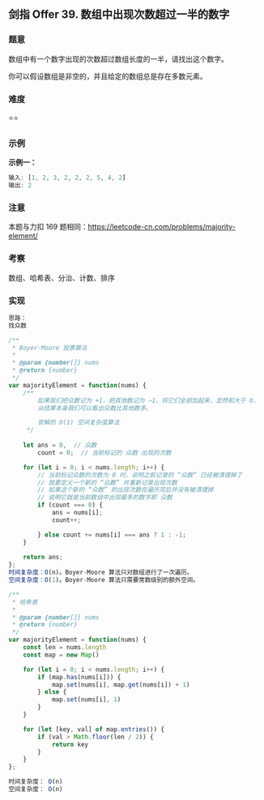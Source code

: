## 剑指 Offer 39. 数组中出现次数超过一半的数字

### 题意

数组中有一个数字出现的次数超过数组长度的一半，请找出这个数字。

你可以假设数组是非空的，并且给定的数组总是存在多数元素。


### 难度

⭐⭐

### 示例

**示例一：**

```javascript
输入: [1, 2, 3, 2, 2, 2, 5, 4, 2]
输出: 2
```

### 注意

本题与力扣 169 题相同：https://leetcode-cn.com/problems/majority-element/

### 考察

数组、哈希表、分治、计数、排序

### 实现

```javascript
思路：
找众数

/**
 * Boyer-Moore 投票算法
 * 
 * @param {number[]} nums
 * @return {number}
 */
var majorityElement = function(nums) {
    /**
        如果我们把众数记为 +1，把其他数记为 −1，将它们全部加起来，显然和大于 0，
        从结果本身我们可以看出众数比其他数多。

        官解的 O(1) 空间复杂度算法
     */
    
    let ans = 0,  // 众数
        count = 0;  // 当前标记的 众数 出现的次数

    for (let i = 0; i < nums.length; i++) {
        // 当前标记众数的次数为 0 时，说明之前记录的 “众数” 已经被清理掉了
        // 就要定义一个新的 “众数” 并重新记录出现次数
        // 如果这个新的 “众数” 的出现次数在遍历完后并没有被清理掉
        // 说明它就是当前数组中出现最多的数字即 众数
        if (count === 0) {
            ans = nums[i];
            count++;

        } else count += nums[i] === ans ? 1 : -1;
    }
    
    return ans;
};
时间复杂度：O(n)。Boyer-Moore 算法只对数组进行了一次遍历。
空间复杂度：O(1)。Boyer-Moore 算法只需要常数级别的额外空间。

/**
 * 哈希表
 * 
 * @param {number[]} nums
 * @return {number}
 */
var majorityElement = function(nums) {
    const len = nums.length
    const map = new Map()

    for (let i = 0; i < nums.length; i++) {
        if (map.has(nums[i])) {
            map.set(nums[i], map.get(nums[i]) + 1)
        } else {
            map.set(nums[i], 1)
        }
    }

    for (let [key, val] of map.entries()) {
        if (val > Math.floor(len / 2)) {
            return key
        }
    }
};

时间复杂度： O(n)
空间复杂度： O(n)

```
